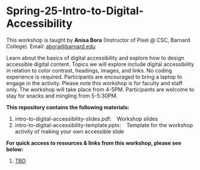 # Spring-25-Intro-to-Digital-Accessibility

This workshop is taught by **Anisa Bora** (Instructor of Pixel @ CSC, Barnard College). Email: abora@barnard.edu

Learn about the basics of digital accessibility and explore how to design accessible digital content. Topics we will explore include digital accessibility in relation to color contrast, headings, images, and links. No coding experience is required. Participants are encouraged to bring a laptop to engage in the activity. Please note this workshop is for faculty and staff only. The workshop will take place from 4-5PM. Participants are welcome to stay for snacks and mingling from 5-5:30PM.


**This repository contains the following materials:**
  1. intro-to-digital-accessibility-slides.pdf: &ensp; Workshop slides
  2. intro-to-digital-accessibility-template.pptx: &ensp; Template for the workshop activity of making your own accessible slide


**For quick access to resources & links from this workshop, please see below:**
  1. [TBD]()
